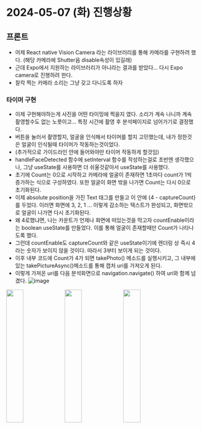 # 2024-05-07 (화) 진행상황
## 프론트
- 어제 React native Vision Camera 라는 라이브러리를 통해 카메라를 구현하려 했다. (해당 카메라에 Shutter음 disable속성이 있길래)
- 근데 Expo에서 지원하는 라이브러리가 아니라는 결과를 받았다... 다시 Expo camera로 진행하려 한다.
- 찰칵 찍는 카메라 소리는 그냥 갖고 다니도록 하자

### 타이머 구현
- 이제 구현해야하는게 사진을 어떤 타이밍에 찍을지 였다. 소리가 계속 나니까 계속촬영할수도 없는 노릇이고... 특정 시간에 촬영 후 분석페이지로 넘어가기로 결정했다.
- 버튼을 눌러서 촬영할지, 얼굴을 인식해서 타이머를 할지 고민했는데, 내가 정한것은 얼굴이 인식될때 타이머가 작동하는것이었다.
- (추가적으로 가이드라인 안에 들어와야만 타이머 작동하게 할것임)
- handleFaceDetected 함수에 setInterval 함수를 작성하는걸로 초반엔 생각했으나, 그냥 useState를 사용하면 더 쉬울것같아서 useState를 사용했다.
- 초기에 Count는 0으로 시작하고 카메라에 얼굴이 존재하면 1초마다 count가 1씩 증가하는 식으로 구성하였다. 또한 얼굴이 화면 밖을 나가면 Count는 다시 0으로 초기화된다.
- 이제 absolute position을 가진 Text 태그를 만들고 이 안에 {4 - captureCount}를 두었다. 이러면 화면에 3, 2, 1 ... 이렇게 감소하는 텍스트가 완성되고, 화면밖으로 얼굴이 나가면 다시 초기화된다.
- 왜 4로했냐면, 나는 카운트가 언제나 화면에 떠있는것을 막고자 countEnable이라는 boolean useState를 만들었다. 이를 통해 얼굴이 존재할때만 Count가 나타나도록 했다.
- 그런데 countEnable도 captureCount와 같은 useState이기에 렌더링 상 즉시 4라는 숫자가 보이지 않을 것이다. 따라서 3부터 보이게 되는 것이다.
- 이후 내부 코드에 Count가 4가 되면 takePhoto() 메소드를 실행시키고, 그 내부에 있는 takePictureAsync()메소드를 통해 캡처 uri를 가져오게 된다.
- 이렇게 가져온 uri를 다음 분석화면으로 navigation.navigate() 하여 uri와 함께 넘겼다.
![image](https://github.com/ChaeDoll/TIL/assets/108540812/ece5faa0-10aa-4204-a0ae-76c51e7025c5)

<img src="https://github.com/ChaeDoll/TIL/assets/108540812/cd561cd1-185d-4eb5-859f-1b54cdce5d00" width="30%"/>
<img src="https://github.com/ChaeDoll/TIL/assets/108540812/9371b172-01ab-498b-97a9-934711499d69" width="30%"/>
<img src="https://github.com/ChaeDoll/TIL/assets/108540812/256d4d16-6768-43b9-9bd4-b1e621285b51" width="30%"/>
